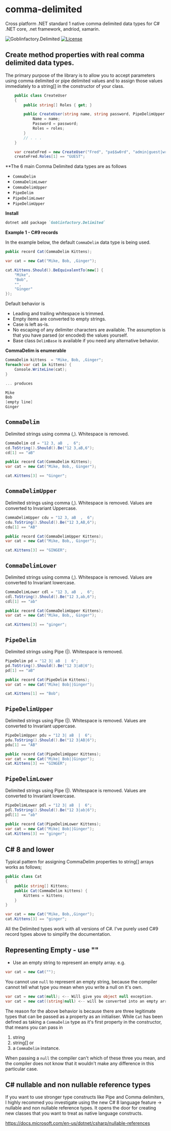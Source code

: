 # comma-delimited

Cross platform .NET standard 1 native comma delimited data types for C# .NET core, .net framework, andriod, xamarin. 

![Goblinfactory.Delimited](https://github.com/goblinfactory/comma-delimited/workflows/Goblinfactory.Delimited/badge.svg)
[![License](https://img.shields.io/badge/License-MIT-blue.svg)](https://opensource.org/licenses/MIT) 
## Create method properties with real comma delimited data types.

The primary purpose of the library is to allow you to accept parameters using comma delimited or pipe delimited values and to assign those values immediately to a string[] in the constructor of your class.

```csharp
    public class CreateUser
    {
        public string[] Roles { get; }

        public CreateUser(string name, string password, PipeDelimUpper roles) {
            Name = name;
            Password = password;
            Roles = roles;  
        }
        // . . . 
    }

    var createFred = new CreateUser("Fred", "pa$$w0rd", "admin|guest|writer|reports");
    createFred.Roles[1] == "GUEST";

```

**The 6 main Comma Delimited data types are as follows

* `CommaDelim`
* `CommaDelimLower`
* `CommaDelimUpper`
* `PipeDelim`
* `PipeDelimLower`
* `PipeDelimUpper`

**Install**

```ruby
dotnet add package `Goblinfactory.Delimited`
```

**Example 1 - C#9 records**

In the example below, the default `CommaDelim` data type is being used.

```csharp
public record Cat(CommaDelim Kittens);

var cat = new Cat("Mike, Bob, ,Ginger");

cat.Kittens.Should().BeEquivalentTo(new[] { 
    "Mike", 
    "Bob", 
    "",
    "Ginger"
});
```

Default behavior is

* Leading and trailing whitespace is trimmed.
* Empty items are converted to empty strings.
* Case is left as-is.
* No escaping of any delimiter characters are available. The assumption is that you have parsed (or encoded) the values yourself.
* Base class `DelimBase` is available if you need any alternative behavior.

**CommaDelim is enumerable**

```csharp
CommaDelim kittens  = "Mike, Bob, ,Ginger";
foreach(var cat in kittens) { 
    Console.WriteLine(cat);
}

... produces

Mike
Bob
[empty line]
Ginger
```
## `CommaDelim`

Delimited strings using comma (,). Whitespace is removed.

```csharp
CommaDelim cd = "12 3, aB  ,  6";
cd.ToString().Should().Be("12 3,aB,6");
cd[1] == "aB"
```

```csharp
public record Cat(CommaDelim Kittens);
var cat = new Cat("Mike, Bob,, Ginger");

cat.Kittens[3] == "Ginger";
```

## `CommaDelimUpper`

Delimited strings using comma (,). Whitespace is removed.  Values are converted to Invariant Uppercase.

```csharp
CommaDelimUpper cdu = "12 3, aB  ,  6";
cdu.ToString().Should().Be("12 3,AB,6");
cdu[1] == "AB"
```

```csharp
public record Cat(CommaDelimUpper Kittens);
var cat = new Cat("Mike, Bob,, Ginger");

cat.Kittens[3] == "GINGER";
```

## `CommaDelimLower`

Delimited strings using comma (,). Whitespace is removed.  Values are converted to Invariant lowercase.

```csharp
CommaDelimLower cdl = "12 3, aB  ,  6";
cdl.ToString().Should().Be("12 3,ab,6");
cdl[1] == "ab"
```

```csharp
public record Cat(CommaDelimUpper Kittens);
var cat = new Cat("Mike, Bob,, Ginger");

cat.Kittens[3] == "ginger";
```

## `PipeDelim`

Delimited strings using Pipe (|). Whitespace is removed. 
```csharp
PipeDelim pd = "12 3| aB  |  6";
pd.ToString().Should().Be("12 3|aB|6");
pd[1] == "aB"
```

```csharp
public record Cat(PipeDelim Kittens);
var cat = new Cat("Mike| Bob||Ginger");

cat.Kittens[1] == "Bob";
```

## `PipeDelimUpper`

Delimited strings using Pipe (|). Whitespace is removed. Values are converted to Invariant uppercase.

```csharp
PipeDelimUpper pdu = "12 3| aB  |  6";
pdu.ToString().Should().Be("12 3|AB|6");
pdu[1] == "AB"
```

```csharp
public record Cat(PipeDelimUpper Kittens);
var cat = new Cat("Mike| Bob||Ginger");
cat.Kittens[3] == "GINGER";
```

## `PipeDelimLower`

Delimited strings using Pipe (|). Whitespace is removed. Values are converted to Invariant lowercase.
```csharp
PipeDelimLower pdl = "12 3| aB  |  6";
pdl.ToString().Should().Be("12 3|ab|6");
pdl[1] == "ab"
```
```csharp
public record Cat(PipeDelimLower Kittens);
var cat = new Cat("Mike| Bob||Ginger");
cat.Kittens[3] == "ginger";
```

## C# 8 and lower

Typical pattern for assigning CommaDelim properties to string[] arrays works as follows;

```csharp
public class Cat
{
    public string[] Kittens;
    public Cat(CommaDelim kittens) {
        Kittens = kittens;
    }
}

var cat = new Cat("Mike, Bob,,Ginger");
cat.Kittens[3] == "ginger";

```

All the Delimited types work with all versions of C#. I've purely used C#9 record types above to simplify the documentation.

## Representing Empty - use ""

* Use an empty string to represent an empty array. e.g.
```csharp
var cat = new Cat("");
```
You cannot use `null` to represent an empty string, because the compiler cannot tell what type you mean when you write a null on it's own.
```csharp
var cat = new cat(null); <-- Will give you object null exception.
var cat = new cat((string)null) <-- will be converted into an empty array without error
```
The reason for the above behavior is because there are three legitimate types that can be passed as a property as an initialiser. While `Cat` has been defined as taking a `CommaDelim` type as it's first property in the constructor, that means you can pass in
1. string
2. string[]
or
3. a `CommaDelim` instance.

When  passing a `null` the compiler can't which of these three you mean, and the compiler does not know  that it wouldn't make any difference in this particular case. 

## C# nullable and non nullable reference types

If you want to use stronger type constructs like Pipe and Comma delimiters, I highly recommed you investigate using the new C# 8 language feature -> nullable and non nullable reference types. It opens the door for creating new classes that you want to treat as native language constructs. 

https://docs.microsoft.com/en-us/dotnet/csharp/nullable-references


